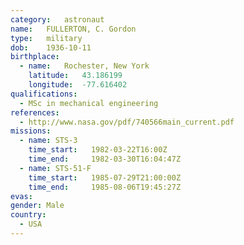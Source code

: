 ```yaml
---
category:	astronaut
name:	FULLERTON, C. Gordon
type:	military
dob:	1936-10-11
birthplace:
  - name:	Rochester, New York
    latitude:	43.186199
    longitude:	-77.616402
qualifications:
  - MSc in mechanical engineering
references:
  - http://www.nasa.gov/pdf/740566main_current.pdf
missions:
  - name: STS-3
    time_start:   1982-03-22T16:00Z
    time_end:     1982-03-30T16:04:47Z
  - name: STS-51-F
    time_start:   1985-07-29T21:00:00Z
    time_end:     1985-08-06T19:45:27Z
evas:
gender:	Male
country:
  - USA
---
```

